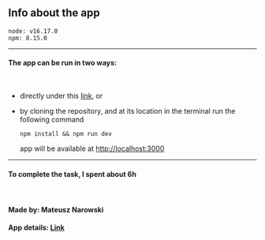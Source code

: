## Info about the app

    node: v16.17.0
    npm: 8.15.0

---

#### The app can be run in two ways:

<br/>

- directly under this [link](https://dishes.mndev.eu), or
- by cloning the repository, and at its location in the terminal run the following command

      npm install && npm run dev

  app will be available at [http://localhost:3000](http://localhost:3000)

---

#### To complete the task, I spent about 6h

<br />

#### Made by: Mateusz Narowski

#### App details: [Link](https://github.com/Malelus/Dishes/blob/main/DETAILS.md)

